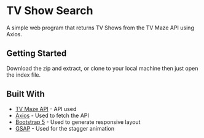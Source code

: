 # TV Show Search

A simple web program that returns TV Shows from the TV Maze API using Axios.

## Getting Started

Download the zip and extract, or clone to your local machine then just open the index file.

## Built With

* [TV Maze API](https://www.tvmaze.com/api) - API used
* [Axios](https://www.npmjs.com/package/axios) - Used to fetch the API
* [Bootstrap 5](https://getbootstrap.com/) - Used to generate responsive layout
* [GSAP](https://https://greensock.com/) - Used for the stagger animation
